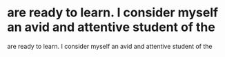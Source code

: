 # are ready to learn. I consider myself an avid and attentive student of the

are ready to learn. I consider myself an avid and attentive student of the
